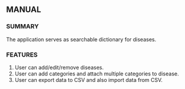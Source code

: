 ## MANUAL

### SUMMARY

The application serves as searchable dictionary for diseases.

### FEATURES

1. User can add/edit/remove diseases.
2. User can add categories and attach multiple categories to disease.
3. User can export data to CSV and also import data from CSV.
